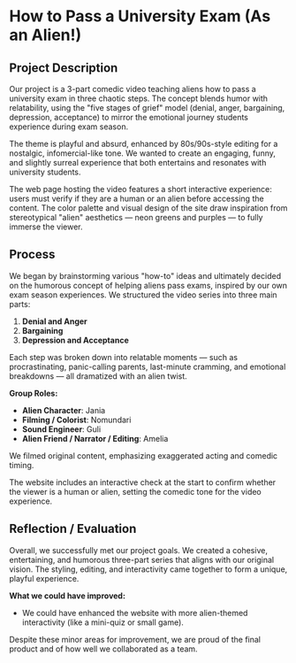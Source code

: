 # How to Pass a University Exam (As an Alien!)

## Project Description
Our project is a 3-part comedic video teaching aliens how to pass a university exam in three chaotic steps. The concept blends humor with relatability, using the "five stages of grief" model (denial, anger, bargaining, depression, acceptance) to mirror the emotional journey students experience during exam season. 

The theme is playful and absurd, enhanced by 80s/90s-style editing for a nostalgic, infomercial-like tone. We wanted to create an engaging, funny, and slightly surreal experience that both entertains and resonates with university students.

The web page hosting the video features a short interactive experience: users must verify if they are a human or an alien before accessing the content. The color palette and visual design of the site draw inspiration from stereotypical "alien" aesthetics — neon greens and purples — to fully immerse the viewer.

## Process
We began by brainstorming various "how-to" ideas and ultimately decided on the humorous concept of helping aliens pass exams, inspired by our own exam season experiences. We structured the video series into three main parts:

1. **Denial and Anger**
2. **Bargaining**
3. **Depression and Acceptance**

Each step was broken down into relatable moments — such as procrastinating, panic-calling parents, last-minute cramming, and emotional breakdowns — all dramatized with an alien twist.

**Group Roles:**
- **Alien Character**: Jania
- **Filming / Colorist**: Nomundari
- **Sound Engineer**: Guli
- **Alien Friend / Narrator / Editing**: Amelia

We filmed original content, emphasizing exaggerated acting and comedic timing. 

The website includes an interactive check at the start to confirm whether the viewer is a human or alien, setting the comedic tone for the video experience.

## Reflection / Evaluation
Overall, we successfully met our project goals. We created a cohesive, entertaining, and humorous three-part series that aligns with our original vision. The styling, editing, and interactivity came together to form a unique, playful experience.

**What we could have improved:**
- We could have enhanced the website with more alien-themed interactivity (like a mini-quiz or small game).

Despite these minor areas for improvement, we are proud of the final product and of how well we collaborated as a team.

